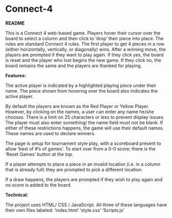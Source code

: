 # Connect-4
<b>README</b>

This is a Connect 4 web-based game. Players hover their cursor over the board to select a column and then click to ‘drop’ their piece into place. The rules are standard Connect 4 rules. The first player to get 4 pieces in a row (either horizontally, vertically, or diagonally) wins. After a winning move, the players are prompted if they want to play again. If they click yes, the board is reset and the player who lost begins the new game. If they click no, the board remains the same and the players are thanked for playing.

<b>Features:</b>

The active player is indicated by a highlighted playing piece under their name. The piece shown from hovering over the board also indicates the active player.

By default the players are known as the Red Player or Yellow Player. However, by clicking on the names, a user can enter any name he/she chooses. There is a limit on 25 characters or less to prevent display issues.  The player must also enter something/ the name field must not be blank. If either of these restrictions happens, the game will use their default names. These names are used to declare winners. 

The page is setup for tournament style play, with a scoreboard present to allow ‘best of #’s of games’. To start over from a 0-0 score; there is the ‘Reset Games’ button at the top.  

If a player attempts to place a piece in an invalid location (i.e. in a column that is already full) they are prompted to pick a different location. 

If a draw happens, the players are prompted if they wish to play again and no score is added to the board.

<b>Technical:</b>

The project uses HTML/ CSS / JavaScript.
All three of these languages have their own files labeled:
‘index.html’
‘style.css’
‘Scripts.js’




